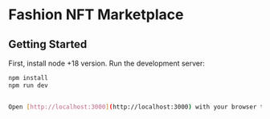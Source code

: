 # Fashion NFT Marketplace

## Getting Started

First, install node +18 version.
Run the development server:

```bash
npm install
npm run dev


Open [http://localhost:3000](http://localhost:3000) with your browser to see the result.

```
